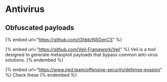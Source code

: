 # Antivirus

## Obfuscated payloads

{% embed url="https://github.com/t3hbb/NSGenCS" %}

{% embed url="https://github.com/Veil-Framework/Veil" %}
Veil is a tool designed to generate metasploit payloads that bypass common anti-virus solutions.
{% endembed %}

{% embed url="https://www.ired.team/offensive-security/defense-evasion" %}
Check these
{% endembed %}
